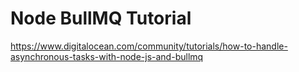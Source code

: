 # Node BullMQ Tutorial

<https://www.digitalocean.com/community/tutorials/how-to-handle-asynchronous-tasks-with-node-js-and-bullmq>
